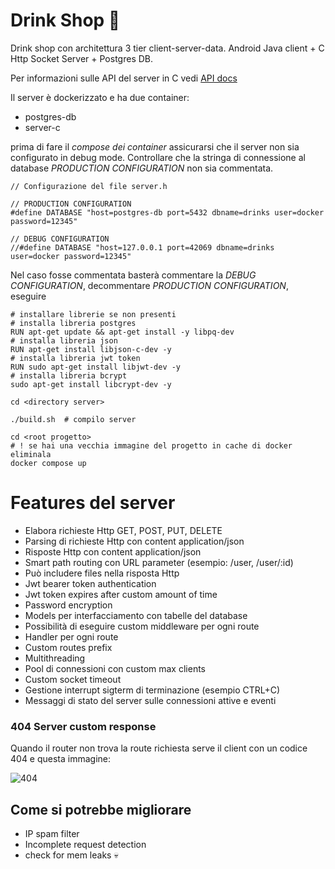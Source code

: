 # Drink Shop 🍹
 Drink shop con architettura 3 tier client-server-data. Android Java client + C Http Socket Server + Postgres DB.
 
Per informazioni sulle API del server in C vedi [API docs](docs/routes.md)

 Il server è dockerizzato e ha due container:
 - postgres-db
 - server-c

prima di fare il *compose dei container* assicurarsi che il server non sia configurato in debug mode. Controllare che la stringa di connessione al database *PRODUCTION CONFIGURATION* non sia commentata.
 ```
 // Configurazione del file server.h
 
 // PRODUCTION CONFIGURATION 
#define DATABASE "host=postgres-db port=5432 dbname=drinks user=docker password=12345"

// DEBUG CONFIGURATION 
//#define DATABASE "host=127.0.0.1 port=42069 dbname=drinks user=docker password=12345"
 ```
 Nel caso fosse commentata basterà commentare la *DEBUG CONFIGURATION*, decommentare *PRODUCTION CONFIGURATION*, eseguire
 ```
# installare librerie se non presenti
# installa libreria postgres
RUN apt-get update && apt-get install -y libpq-dev
# installa libreria json
RUN apt-get install libjson-c-dev -y
# installa libreria jwt token
RUN sudo apt-get install libjwt-dev -y
# installa libreria bcrypt
sudo apt-get install libcrypt-dev -y

cd <directory server>

./build.sh  # compilo server
 
cd <root progetto>
# ! se hai una vecchia immagine del progetto in cache di docker eliminala
docker compose up
 ```
 # Features del server
 - Elabora richieste Http GET, POST, PUT, DELETE
 - Parsing di richieste Http con content application/json
 - Risposte Http con content application/json
 - Smart path routing con URL parameter (esempio: /user, /user/:id) 
 - Può includere files nella risposta Http
 - Jwt bearer token authentication
 - Jwt token expires after custom amount of time
 - Password encryption
 - Models per interfacciamento con tabelle del database
 - Possibilità di eseguire custom middleware per ogni route
 - Handler per ogni route
 - Custom routes prefix
 - Multithreading
 - Pool di connessioni con custom max clients  
 - Custom socket timeout
 - Gestione interrupt sigterm di terminazione (esempio CTRL+C)
 - Messaggi di stato del server sulle connessioni attive e eventi
 ### 404 Server custom response
 Quando il router non trova la route richiesta serve il client con un codice 404 e questa immagine:

![404](https://github.com/AlessandroBonomo28/DrinkShop/assets/75626033/0ce9c02a-5902-4b20-9742-b2f655e3f2d4)

 ## Come si potrebbe migliorare
 - IP spam filter
 - Incomplete request detection
 - check for mem leaks 💀

